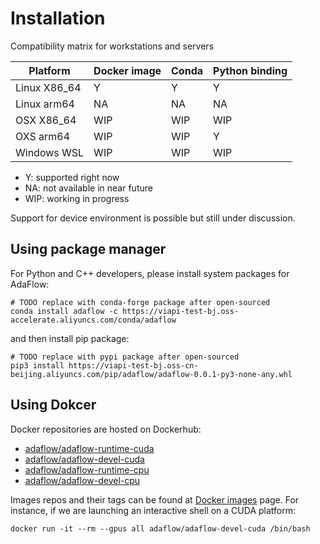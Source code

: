 # Installation

Compatibility matrix for workstations and servers

| Platform     | Docker image                 | Conda  | Python binding |
|--------------|------------------------------|--------|----------------|
| Linux X86_64 | Y                            | Y      | Y              |
| Linux arm64  | NA                           | NA     | NA             |
| OSX X86_64   | WIP                          | WIP    | WIP            |
| OXS arm64    | WIP                          | WIP    | Y              |
| Windows WSL  | WIP                          | WIP    | WIP            |

* Y: supported right now
* NA: not available in near future
* WIP: working in progress

Support for device environment is possible but still under discussion.

## Using package manager

For Python and C++ developers, please install system packages for AdaFlow:

```shell
# TODO replace with conda-forge package after open-sourced
conda install adaflow -c https://viapi-test-bj.oss-accelerate.aliyuncs.com/conda/adaflow
```

and then install pip package:

```shell
# TODO replace with pypi package after open-sourced
pip3 install https://viapi-test-bj.oss-cn-beijing.aliyuncs.com/pip/adaflow/adaflow-0.0.1-py3-none-any.whl
```

## Using Dokcer

Docker repositories are hosted on Dockerhub:  

* [adaflow/adaflow-runtime-cuda](https://hub.docker.com/repository/docker/adaflow/adaflow-runtime-cuda/general)
* [adaflow/adaflow-devel-cuda](https://hub.docker.com/repository/docker/adaflow/adaflow-devel-cuda/general)
* [adaflow/adaflow-runtime-cpu](https://hub.docker.com/repository/docker/adaflow/adaflow-runtime-cpu/general)
* [adaflow/adaflow-devel-cpu](https://hub.docker.com/repository/docker/adaflow/adaflow-devel-cpu/general)


Images repos and their tags can be found at [Docker images](./docker_images.md) page. For instance, if we are launching an interactive shell on a CUDA platform:

```shell
docker run -it --rm --gpus all adaflow/adaflow-devel-cuda /bin/bash
```